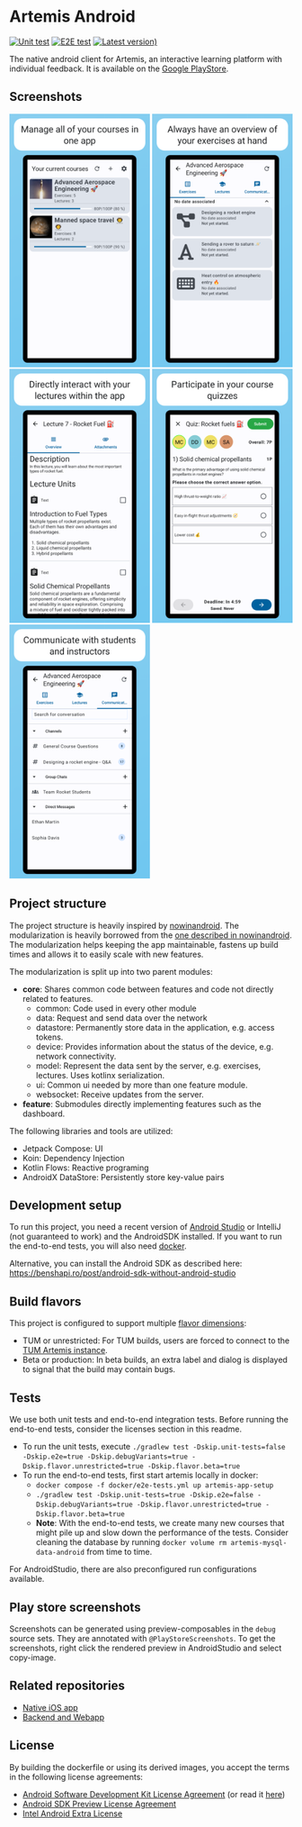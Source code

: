 # Artemis Android
[![Unit test](https://github.com/ls1intum/artemis-android/actions/workflows/unit-test.yml/badge.svg)](https://github.com/ls1intum/artemis-android/actions/workflows/unit-test.yml)
[![E2E test](https://github.com/ls1intum/artemis-android/actions/workflows/e2e-test.yml/badge.svg)](https://github.com/ls1intum/artemis-android/actions/workflows/e2e-test.yml)
[![Latest version)](https://img.shields.io/github/v/tag/ls1intum/artemis-android?label=%20Latest%20version&sort=semver)](https://github.com/ls1intum/artemis-android/releases/latest)

The native android client for Artemis, an interactive learning platform with individual feedback. 
It is available on the [Google PlayStore](https://play.google.com/store/apps/details?id=de.tum.cit.aet.artemis).

## Screenshots
<p float="left">
  <img src="playStoreScreenshots/smartphone/dashboard.png" width="250"/>
  <img src="playStoreScreenshots/smartphone/exerciseList.png" width="250"/>
  <img src="playStoreScreenshots/smartphone/lecture.png" width="250"/>
  <img src="playStoreScreenshots/smartphone/quiz.png" width="250"/>
  <img src="playStoreScreenshots/smartphone/conversationOverview.png" width="250"/>
</p>

## Project structure
The project structure is heavily inspired by [nowinandroid](https://github.com/android/nowinandroid). 
The modularization is heavily borrowed from the [one described in nowinandroid](https://github.com/android/nowinandroid/blob/main/docs/ModularizationLearningJourney.md).
The modularization helps keeping the app maintainable, fastens up build times and allows it to easily scale with new features.

The modularization is split up into two parent modules:
- **core**: Shares common code between features and code not directly related to features.
  - common: Code used in every other module
  - data: Request and send data over the network
  - datastore: Permanently store data in the application, e.g. access tokens.
  - device: Provides information about the status of the device, e.g. network connectivity.
  - model: Represent the data sent by the server, e.g. exercises, lectures. Uses kotlinx serialization.
  - ui: Common ui needed by more than one feature module.
  - websocket: Receive updates from the server.
- **feature**: Submodules directly implementing features such as the dashboard.


The following libraries and tools are utilized:
- Jetpack Compose: UI
- Koin: Dependency Injection
- Kotlin Flows: Reactive programing
- AndroidX DataStore: Persistently store key-value pairs

## Development setup
To run this project, you need a recent version of [Android Studio](https://developer.android.com/studio) or IntelliJ (not guaranteed to work) and the AndroidSDK installed.
If you want to run the end-to-end tests, you will also need [docker](https://www.docker.com/). 

Alternative, you can install the Android SDK as described here: https://benshapi.ro/post/android-sdk-without-android-studio

## Build flavors
This project is configured to support multiple [flavor dimensions](https://developer.android.com/build/build-variants):
- TUM or unrestricted: For TUM builds, users are forced to connect to the [TUM Artemis instance](https://artemis.cit.tum.de).
- Beta or production: In beta builds, an extra label and dialog is displayed to signal that the build may contain bugs. 

## Tests
We use both unit tests and end-to-end integration tests. Before running the end-to-end tests, consider the licenses section in this readme.
- To run the unit tests, execute `./gradlew test -Dskip.unit-tests=false -Dskip.e2e=true -Dskip.debugVariants=true -Dskip.flavor.unrestricted=true -Dskip.flavor.beta=true`
- To run the end-to-end tests, first start artemis locally in docker: 
  - `docker compose -f docker/e2e-tests.yml up artemis-app-setup`
  - `./gradlew test -Dskip.unit-tests=true -Dskip.e2e=false -Dskip.debugVariants=true -Dskip.flavor.unrestricted=true -Dskip.flavor.beta=true`
  - **Note**: With the end-to-end tests, we create many new courses that might pile up and slow down the performance of the tests. 
Consider cleaning the database by running `docker volume rm artemis-mysql-data-android` from time to time.


For AndroidStudio, there are also preconfigured run configurations available. 

## Play store screenshots
Screenshots can be generated using preview-composables in the `debug` source sets. They are annotated with `@PlayStoreScreenshots`. To get the screenshots, right click the rendered preview
in AndroidStudio and select copy-image.

## Related repositories
- [Native iOS app](https://github.com/ls1intum/artemis-ios)
- [Backend and Webapp](https://github.com/ls1intum/artemis)

## License
By building the dockerfile or using its derived images, you accept the terms in the following license agreements:
* [Android Software Development Kit License Agreement](https://raw.githubusercontent.com/thyrlian/AndroidSDK/master/EULA/AndroidSoftwareDevelopmentKitLicenseAgreement-20190116) (or read it [here](https://developer.android.com/studio/terms.html))
* [Android SDK Preview License Agreement](https://raw.githubusercontent.com/thyrlian/AndroidSDK/master/EULA/AndroidSDKPreviewLicenseAgreement)
* [Intel Android Extra License](https://raw.githubusercontent.com/thyrlian/AndroidSDK/master/EULA/IntelAndroidExtraLicense)
